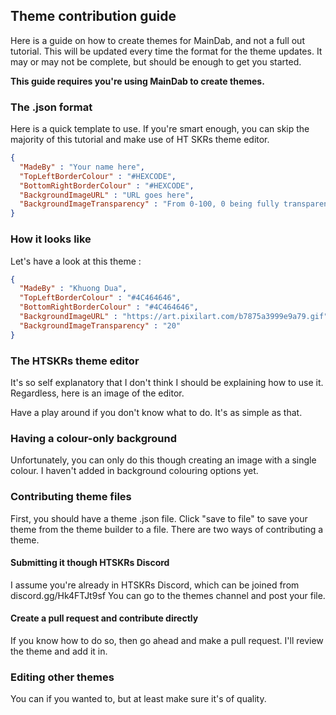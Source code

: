 ## Theme contribution guide
Here is a guide on how to create themes for MainDab, and not a full out tutorial. This will be updated every time the format for the theme updates. It may or may not be complete, but should be enough to get you started.

**This guide requires you're using MainDab to create themes.**

### The .json format
Here is a quick template to use. If you're smart enough, you can skip the majority of this tutorial and make use of HT SKRs theme editor. 
```json
{
  "MadeBy" : "Your name here",
  "TopLeftBorderColour" : "#HEXCODE",
  "BottomRightBorderColour" : "#HEXCODE",
  "BackgroundImageURL" : "URL goes here",
  "BackgroundImageTransparency" : "From 0-100, 0 being fully transparent (no background image)"
}
```
### How it looks like
Let's have a look at this theme : 
```json
{
  "MadeBy" : "Khuong Dua",
  "TopLeftBorderColour" : "#4C464646",
  "BottomRightBorderColour" : "#4C464646",
  "BackgroundImageURL" : "https://art.pixilart.com/b7875a3999e9a79.gif",
  "BackgroundImageTransparency" : "20"
}
```

### The HTSKRs theme editor
It's so self explanatory that I don't think I should be explaining how to use it. Regardless, here is an image of the editor.

Have a play around if you don't know what to do. It's as simple as that.

### Having a colour-only background
Unfortunately, you can only do this though creating an image with a single colour. I haven't added in background colouring options yet.

### Contributing theme files
First, you should have a theme .json file. Click "save to file" to save your theme from the theme builder to a file. There are two ways of contributing a theme.
#### Submitting it though HTSKRs Discord
I assume you're already in HTSKRs Discord, which can be joined from discord.gg/Hk4FTJt9sf You can go to the themes channel and post your file.
#### Create a pull request and contribute directly
If you know how to do so, then go ahead and make a pull request. I'll review the theme and add it in.

### Editing other themes
You can if you wanted to, but at least make sure it's of quality.



